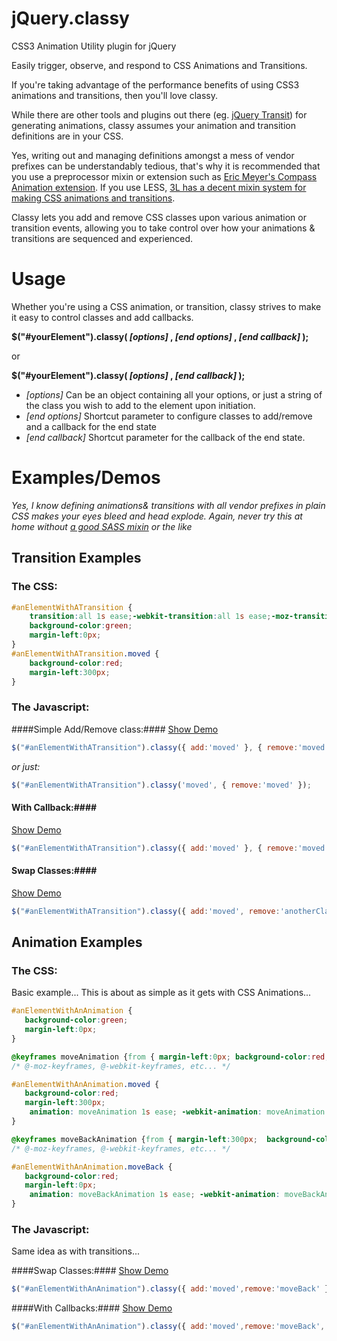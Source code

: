 jQuery.classy
=============

CSS3 Animation Utility plugin for jQuery

Easily trigger, observe, and respond to CSS Animations and Transitions.

If you're taking advantage of the performance benefits of using CSS3 animations and transitions, then you'll love classy.

While there are other tools and plugins out there (eg. [jQuery Transit](https://github.com/rstacruz/jquery.transit)) for generating animations, classy assumes your animation and transition definitions are in your CSS.

Yes, writing out and managing definitions amongst a mess of vendor prefixes can be understandably tedious, that's why it is recommended that you use a preprocessor mixin or extension such as [Eric Meyer's Compass Animation extension](https://github.com/ericam/compass-animation). If you use LESS, [3L has a decent mixin system for making CSS animations and transitions](https://github.com/mateuszkocz/3l).

Classy lets you add and remove CSS classes upon various animation or transition events, allowing you to take control over how your animations & transitions are sequenced and experienced.

# Usage #
Whether you're using a CSS animation, or transition, classy strives to make it easy to control classes and add callbacks.

__$("#yourElement").classy( *[options]* , *[end options]* , *[end callback]* );__

or

__$("#yourElement").classy( *[options]* , *[end callback]* );__

* *[options]* Can be an object containing all your options, or just a string of the class you wish to add to the element upon initiation.
* *[end options]* Shortcut parameter to configure classes to add/remove and a callback for the end state
* *[end callback]* Shortcut parameter for the callback of the end state.


# Examples/Demos #
*Yes, I know defining animations& transitions with all vendor prefixes in plain CSS makes your eyes bleed and head explode. Again, never try this at home without [a good SASS mixin](https://github.com/ericam/compass-animation) or the like*

## Transition Examples ##

### The CSS: ###

```css
#anElementWithATransition {
    transition:all 1s ease;-webkit-transition:all 1s ease;-moz-transition:all 1s ease;-o-transition:all 1s ease;-ms-transition:all 1s ease;
    background-color:green;
    margin-left:0px;
}
#anElementWithATransition.moved {
    background-color:red;
    margin-left:300px;
}​
```

### The Javascript: ###
####Simple Add/Remove class:####
[Show Demo](http://jsfiddle.net/adamco/3jKCe/2/)
```javascript
$("#anElementWithATransition").classy({ add:'moved' }, { remove:'moved' });
```
*or just:*
```javascript
$("#anElementWithATransition").classy('moved', { remove:'moved' });
```

#### With Callback:####
[Show Demo](http://jsfiddle.net/adamco/BNdZG/1/)
```javascript
$("#anElementWithATransition").classy({ add:'moved' }, { remove:'moved', call:function(){ alert('at end of transition') } });
```

#### Swap Classes:####
[Show Demo](http://jsfiddle.net/adamco/XG7JQ/2/)
```javascript
$("#anElementWithATransition").classy({ add:'moved', remove:'anotherClass' }, { remove:'moved', add:'anotherClass' });
```

## Animation Examples ##

### The CSS: ###
Basic example... This is about as simple as it gets with CSS Animations...

```css
#anElementWithAnAnimation {
   background-color:green;
   margin-left:0px;
}

@keyframes moveAnimation {from { margin-left:0px; background-color:red; }  to {  margin-left:300px; background-color:green;} } 
/* @-moz-keyframes, @-webkit-keyframes, etc... */

#anElementWithAnAnimation.moved {
   background-color:red;
   margin-left:300px;
    animation: moveAnimation 1s ease; -webkit-animation: moveAnimation 1s ease-in-out;-moz-animation: moveAnimation 1s ease;-o-animation: moveAnimation 1s ease;-ms-animation: moveAnimation 1s ease; 
}​

@keyframes moveBackAnimation {from { margin-left:300px;  background-color:green }  to {  margin-left:0px;  background-color:red; } } 
/* @-moz-keyframes, @-webkit-keyframes, etc... */

#anElementWithAnAnimation.moveBack {
   background-color:red;
   margin-left:0px;
    animation: moveBackAnimation 1s ease; -webkit-animation: moveBackAnimation 1s ease-in-out;-moz-animation: moveBackAnimation 1s ease;-o-animation: moveBackAnimation 1s ease;-ms-animation: moveBackAnimation 1s ease; 
}​
```

### The Javascript: ###

Same idea as with transitions...

####Swap Classes:####
[Show Demo](http://jsfiddle.net/adamco/d6jkk/2/)
```javascript
$("#anElementWithAnAnimation").classy({ add:'moved',remove:'moveBack' }, { remove:'moved', add:'moveBack'});
```

####With Callbacks:####
[Show Demo](http://jsfiddle.net/adamco/d6jkk/2/)
```javascript
$("#anElementWithAnAnimation").classy({ add:'moved',remove:'moveBack', call:function(){console.log('classy initialized');} }, { remove:'moved', add:'moveBack', call:function(){console.log('animation ended initialized');}});
```